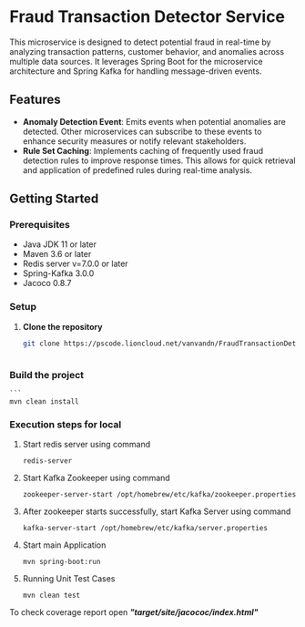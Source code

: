 # Fraud Transaction Detector Service

This microservice is designed to detect potential fraud in real-time by analyzing transaction patterns, customer behavior, and anomalies across multiple data sources. It leverages Spring Boot for the microservice architecture and Spring Kafka for handling message-driven events.

## Features

- **Anomaly Detection Event**: Emits events when potential anomalies are detected. Other microservices can subscribe to these events to enhance security measures or notify relevant stakeholders.
- **Rule Set Caching**: Implements caching of frequently used fraud detection rules to improve response times. This allows for quick retrieval and application of predefined rules during real-time analysis.

## Getting Started

### Prerequisites

- Java JDK 11 or later
- Maven 3.6 or later
- Redis server v=7.0.0 or later
- Spring-Kafka 3.0.0
- Jacoco 0.8.7


### Setup

1. **Clone the repository**
   ```bash
   git clone https://pscode.lioncloud.net/vanvandn/FraudTransactionDetector.git
   


### **Build the project**
    ```
    mvn clean install



### **Execution steps for local**

1. Start redis server using command 
    ```
   redis-server
   
2. Start Kafka Zookeeper using command
    ```
   zookeeper-server-start /opt/homebrew/etc/kafka/zookeeper.properties

3. After zookeeper starts successfully, start Kafka Server using command
    ```
   kafka-server-start /opt/homebrew/etc/kafka/server.properties
   
4. Start main Application
    ```
   mvn spring-boot:run
   
5. Running Unit Test Cases
    ```
   mvn clean test
   
To check coverage report open ***"target/site/jacococ/index.html"***

